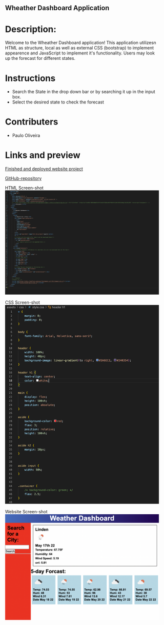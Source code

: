 ## Wheather Dashboard Application

# Description:
Welcome to the Wheather Dashboard application! This application utilizesn HTML as structure, local as well as external CSS (bootstrap) to implement appearence and JavaScript to implement it's functionality. Users may look up the forecast for different states.

# Instructions 

* Search the State in the drop down bar or by searching it up in the input box.
* Select the desired state to check the forecast

# Contributers

* Paulo Oliveira

# Links and preview
[Finished and deployed website project](https://paulooliveira152012.github.io/weather/)

[GitHub-repository](https://paulooliveira152012.github.io/weather/)



HTML Screen-shot
![HTML ScreenShot](/assets/images/HTML.png)

CSS Screen-shot
![CSS ScreenShot](/assets/images/CSS.png)

Website Screen-shot
![WebsiteScreenshot](/assets/images/webApplication.png)

